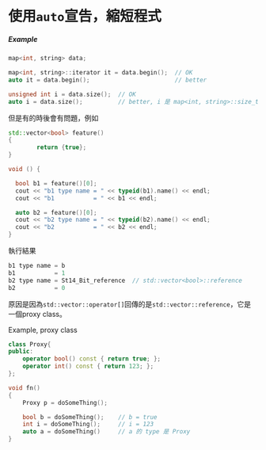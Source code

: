 # 使用`auto`宣告，縮短程式

##### Example

```cpp
map<int, string> data;

map<int, string>::iterator it = data.begin();  // OK
auto it = data.begin();                        // better

unsigned int i = data.size();  // OK
auto i = data.size();          // better, i 是 map<int, string>::size_type
```

但是有的時後會有問題，例如

```cpp
std::vector<bool> feature()
{
        return {true};
}

void () {

  bool b1 = feature()[0];
  cout << "b1 type name = " << typeid(b1).name() << endl;
  cout << "b1           = " << b1 << endl;

  auto b2 = feature()[0];
  cout << "b2 type name = " << typeid(b2).name() << endl;
  cout << "b2           = " << b2 << endl;  
}
```

執行結果

```cpp
b1 type name = b
b1           = 1
b2 type name = St14_Bit_reference  // std::vector<bool>::reference
b2           = 0
```

原因是因為`std::vector::operator[]`回傳的是`std::vector::reference`，它是一個proxy class。

Example, proxy class

```cpp
class Proxy{
public:
    operator bool() const { return true; };
    operator int() const { return 123; };
};

void fn()
{
    Proxy p = doSomeThing();

    bool b = doSomeThing();    // b = true
    int i = doSomeThing();     // i = 123
    auto a = doSomeThing()     // a 的 type 是 Proxy
}
```



